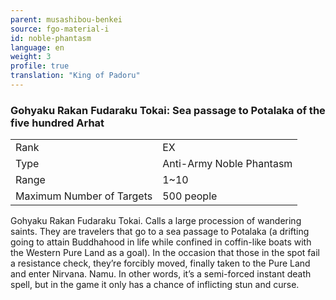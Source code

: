 ```yaml
---
parent: musashibou-benkei
source: fgo-material-i
id: noble-phantasm
language: en
weight: 3
profile: true
translation: "King of Padoru"
---
```


### Gohyaku Rakan Fudaraku Tokai: Sea passage to Potalaka of the five hundred Arhat

<table>
  <tr><td>Rank</td><td>EX</td></tr>
  <tr><td>Type</td><td>Anti-Army Noble Phantasm</td></tr>
  <tr><td>Range</td><td>1~10</td></tr>
  <tr><td>Maximum Number of Targets</td><td>500 people</td></tr>
</table>

Gohyaku Rakan Fudaraku Tokai.
Calls a large procession of wandering saints. They are travelers that go to a sea passage to Potalaka (a drifting going to attain Buddhahood in life while confined in coffin-like boats with the Western Pure Land as a goal).
In the occasion that those in the spot fail a resistance check, they’re forcibly moved, finally taken to the Pure Land and enter Nirvana. Namu.
In other words, it’s a semi-forced instant death spell, but in the game it only has a chance of inflicting stun and curse.
